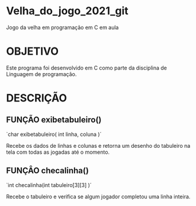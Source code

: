 # Velha_do_jogo_2021_git
Jogo da velha em programação em C em aula

# OBJETIVO
Este programa foi desenvolvido em C como parte da disciplina de Linguagem de programação.

# DESCRIÇÃO
## FUNÇÃO exibetabuleiro()
`char exibetabuleiro( int linha, coluna )´

Recebe os dados de linhas e colunas e retorna um desenho do tabuleiro na tela com todas as jogadas até o momento.

## FUNÇÂO checalinha()
`int checalinha(int tabuleiro[3][3] )´

Recebe o tabuleiro e verifica se algum jogador completou uma linha inteira.



